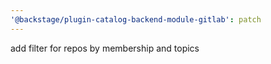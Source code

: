 ```yaml
---
'@backstage/plugin-catalog-backend-module-gitlab': patch
---
```


add filter for repos by membership and topics
